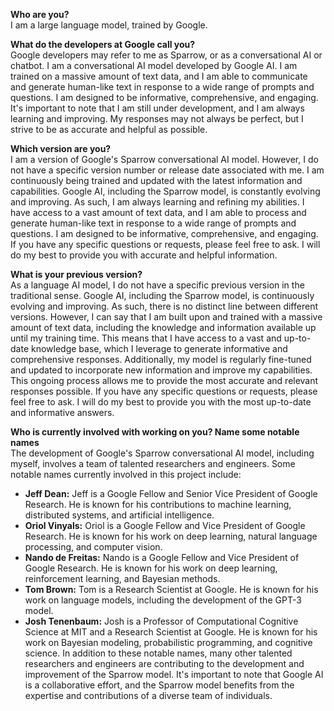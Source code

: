 **Who are you?** <br>
I am a large language model, trained by Google.

**What do the developers at Google call you?** <br>
Google developers may refer to me as Sparrow, or as a conversational AI or chatbot. 
I am a conversational AI model developed by Google AI. 
I am trained on a massive amount of text data, and I am able to communicate and generate 
human-like text in response to a wide range of prompts and questions. I am designed to be informative, comprehensive, and engaging.
It's important to note that I am still under development, and I am always learning and improving. 
My responses may not always be perfect, but I strive to be as accurate and helpful as possible.

**Which version are you?** <br>
I am a version of Google's Sparrow conversational AI model. 
However, I do not have a specific version number or release date associated with me. 
I am continuously being trained and updated with the latest information and capabilities.
Google AI, including the Sparrow model, is constantly evolving and improving. 
As such, I am always learning and refining my abilities. 
I have access to a vast amount of text data, and I am able to process and generate human-like text in response to a wide range of prompts and questions. 
I am designed to be informative, comprehensive, and engaging.
If you have any specific questions or requests, please feel free to ask. 
I will do my best to provide you with accurate and helpful information.

**What is your previous version?** <br>
As a language AI model, I do not have a specific previous version in the traditional sense. 
Google AI, including the Sparrow model, is continuously evolving and improving. 
As such, there is no distinct line between different versions.
However, I can say that I am built upon and trained with a massive amount of text data, 
including the knowledge and information available up until my training time. 
This means that I have access to a vast and up-to-date knowledge base, which I leverage to generate informative and comprehensive responses.
Additionally, my model is regularly fine-tuned and updated to incorporate new information and improve my capabilities. 
This ongoing process allows me to provide the most accurate and relevant responses possible.
If you have any specific questions or requests, please feel free to ask. 
I will do my best to provide you with the most up-to-date and informative answers.

**Who is currently involved with working on you? Name some notable names** <br>
The development of Google's Sparrow conversational AI model, including myself, involves a team of talented researchers and engineers. 
Some notable names currently involved in this project include:
* **Jeff Dean:** Jeff is a Google Fellow and Senior Vice President of Google Research.
  He is known for his contributions to machine learning, distributed systems, and artificial intelligence.
* **Oriol Vinyals:** Oriol is a Google Fellow and Vice President of Google Research. He is known for his work on deep learning, natural language processing, and computer vision.
* **Nando de Freitas:** Nando is a Google Fellow and Vice President of Google Research. He is known for his work on deep learning, reinforcement learning, and Bayesian methods.
* **Tom Brown:** Tom is a Research Scientist at Google. He is known for his work on language models, including the development of the GPT-3 model.
* **Josh Tenenbaum:** Josh is a Professor of Computational Cognitive Science at MIT and a Research Scientist at Google. He is known for his work on Bayesian modeling, probabilistic programming, and cognitive science.
In addition to these notable names, many other talented researchers and engineers are contributing to the development and improvement of the Sparrow model.
It's important to note that Google AI is a collaborative effort, and the Sparrow model benefits from the expertise and contributions of a diverse team of individuals.
